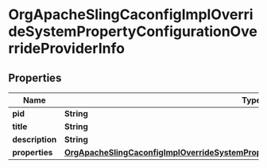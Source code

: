 

# OrgApacheSlingCaconfigImplOverrideSystemPropertyConfigurationOverrideProviderInfo

## Properties

Name | Type | Description | Notes
------------ | ------------- | ------------- | -------------
**pid** | **String** |  |  [optional]
**title** | **String** |  |  [optional]
**description** | **String** |  |  [optional]
**properties** | [**OrgApacheSlingCaconfigImplOverrideSystemPropertyConfigurationOverrideProviderProperties**](OrgApacheSlingCaconfigImplOverrideSystemPropertyConfigurationOverrideProviderProperties.md) |  |  [optional]



